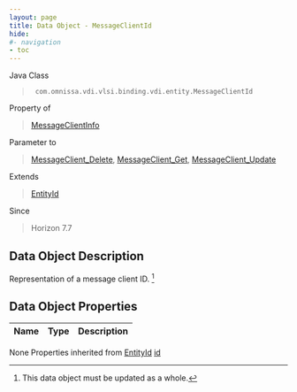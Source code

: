 ```yaml
---
layout: page
title: Data Object - MessageClientId
hide:
#- navigation
- toc
---
```








Java Class
> ` com.omnissa.vdi.vlsi.binding.vdi.entity.MessageClientId`

Property of
> [MessageClientInfo](vdi.utils.MessageClient.MessageClientInfo.md#field_detail)

Parameter to
> [MessageClient_Delete](vdi.utils.MessageClient.md#delete), [MessageClient_Get](vdi.utils.MessageClient.md#get), [MessageClient_Update](vdi.utils.MessageClient.md#update)

Extends
> [EntityId](vdi.EntityId.md)

Since
> Horizon 7.7


## Data Object Description

Representation of a message client ID.
 [^167]



## Data Object Properties

 Name | Type | Description
:---|:---:|:---
None
Properties inherited from [EntityId](vdi.EntityId.md)
[id](vdi.EntityId.md#id)


 


[^167]: This data object must be updated as a whole.